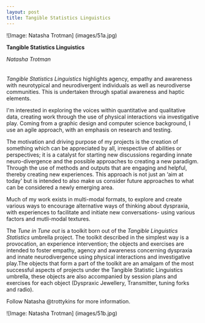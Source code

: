 ```yaml
---
layout: post
title: Tangible Statistics Linguistics
---
```


![Image: Natasha Trotman] (images/51a.jpg)

**Tangible Statistics Linguistics**

_Natasha Trotman_
<br />
<br />
<br />
_Tangible Statistics Linguistics_ highlights agency, empathy and awareness with neurotypical and neurodivergent individuals as well as neurodiverse communities.  This is undertaken through spatial awareness and haptic elements.

I'm interested in exploring the voices within quantitative and qualitative data, creating work through the use of physical interactions via investigative play. Coming from a graphic design and computer science background, I use an agile approach, with an emphasis on research and testing.

The motivation and driving purpose of my projects is the creation of something which can be appreciated by all, irrespective of abilities or perspectives; it is a catalyst for starting new discussions regarding innate neuro-divergence and the possible approaches to creating a new paradigm.  Through the use of methods and outputs that are engaging and helpful, thereby creating new experiences. This approach is not just an ‘aim at today' but is intended to also make us consider future approaches to what can be considered a newly emerging area.
 
Much of my work exists in multi-modal formats, to explore and create various ways to encourage alternative ways of thinking about dyspraxia, with experiences to facilitate and initiate new conversations- using various factors and mutli-modal textures.
 
The _Tune in Tune out_ is a toolkit born out of the _Tangible Linguistics Statistics_ umbrella project. The toolkit described in the simplest way is a provocation, an experience intervention; the objects and exercises are intended to foster empathy, agency and awareness concerning dyspraxia and innate neurodivergence using physical interactions and investigative play.The objects that form a part of the toolkit are an amalgam of the most successful aspects of projects under the Tangible Statistic Linguistics umbrella, these objects are also accompanied by session plans and exercises for each object (Dyspraxic Jewellery, Transmitter, tuning forks and radio).

Follow Natasha @trottykins for more information.

![Image: Natasha Trotman] (images/51b.jpg)
